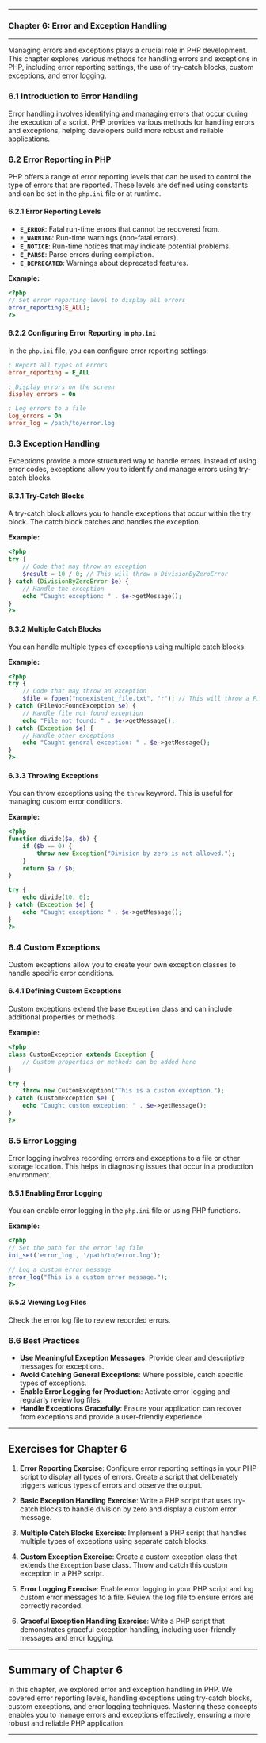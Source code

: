 
---

### Chapter 6: Error and Exception Handling

---

Managing errors and exceptions plays a crucial role in PHP development. This chapter explores various methods for handling errors and exceptions in PHP, including error reporting settings, the use of try-catch blocks, custom exceptions, and error logging.

### 6.1 Introduction to Error Handling

Error handling involves identifying and managing errors that occur during the execution of a script. PHP provides various methods for handling errors and exceptions, helping developers build more robust and reliable applications.

### 6.2 Error Reporting in PHP

PHP offers a range of error reporting levels that can be used to control the type of errors that are reported. These levels are defined using constants and can be set in the `php.ini` file or at runtime.

#### 6.2.1 Error Reporting Levels

- **`E_ERROR`**: Fatal run-time errors that cannot be recovered from.
- **`E_WARNING`**: Run-time warnings (non-fatal errors).
- **`E_NOTICE`**: Run-time notices that may indicate potential problems.
- **`E_PARSE`**: Parse errors during compilation.
- **`E_DEPRECATED`**: Warnings about deprecated features.

**Example:**

```php
<?php
// Set error reporting level to display all errors
error_reporting(E_ALL);
?>
```

#### 6.2.2 Configuring Error Reporting in `php.ini`

In the `php.ini` file, you can configure error reporting settings:

```ini
; Report all types of errors
error_reporting = E_ALL

; Display errors on the screen
display_errors = On

; Log errors to a file
log_errors = On
error_log = /path/to/error.log
```

### 6.3 Exception Handling

Exceptions provide a more structured way to handle errors. Instead of using error codes, exceptions allow you to identify and manage errors using try-catch blocks.

#### 6.3.1 Try-Catch Blocks

A try-catch block allows you to handle exceptions that occur within the try block. The catch block catches and handles the exception.

**Example:**

```php
<?php
try {
    // Code that may throw an exception
    $result = 10 / 0; // This will throw a DivisionByZeroError
} catch (DivisionByZeroError $e) {
    // Handle the exception
    echo "Caught exception: " . $e->getMessage();
}
?>
```

#### 6.3.2 Multiple Catch Blocks

You can handle multiple types of exceptions using multiple catch blocks.

**Example:**

```php
<?php
try {
    // Code that may throw an exception
    $file = fopen("nonexistent_file.txt", "r"); // This will throw a FileNotFoundException
} catch (FileNotFoundException $e) {
    // Handle file not found exception
    echo "File not found: " . $e->getMessage();
} catch (Exception $e) {
    // Handle other exceptions
    echo "Caught general exception: " . $e->getMessage();
}
?>
```

#### 6.3.3 Throwing Exceptions

You can throw exceptions using the `throw` keyword. This is useful for managing custom error conditions.

**Example:**

```php
<?php
function divide($a, $b) {
    if ($b == 0) {
        throw new Exception("Division by zero is not allowed.");
    }
    return $a / $b;
}

try {
    echo divide(10, 0);
} catch (Exception $e) {
    echo "Caught exception: " . $e->getMessage();
}
?>
```

### 6.4 Custom Exceptions

Custom exceptions allow you to create your own exception classes to handle specific error conditions.

#### 6.4.1 Defining Custom Exceptions

Custom exceptions extend the base `Exception` class and can include additional properties or methods.

**Example:**

```php
<?php
class CustomException extends Exception {
    // Custom properties or methods can be added here
}

try {
    throw new CustomException("This is a custom exception.");
} catch (CustomException $e) {
    echo "Caught custom exception: " . $e->getMessage();
}
?>
```

### 6.5 Error Logging

Error logging involves recording errors and exceptions to a file or other storage location. This helps in diagnosing issues that occur in a production environment.

#### 6.5.1 Enabling Error Logging

You can enable error logging in the `php.ini` file or using PHP functions.

**Example:**

```php
<?php
// Set the path for the error log file
ini_set('error_log', '/path/to/error.log');

// Log a custom error message
error_log("This is a custom error message.");
?>
```

#### 6.5.2 Viewing Log Files

Check the error log file to review recorded errors.

### 6.6 Best Practices

- **Use Meaningful Exception Messages**: Provide clear and descriptive messages for exceptions.
- **Avoid Catching General Exceptions**: Where possible, catch specific types of exceptions.
- **Enable Error Logging for Production**: Activate error logging and regularly review log files.
- **Handle Exceptions Gracefully**: Ensure your application can recover from exceptions and provide a user-friendly experience.

---

## Exercises for Chapter 6

1. **Error Reporting Exercise**: Configure error reporting settings in your PHP script to display all types of errors. Create a script that deliberately triggers various types of errors and observe the output.

2. **Basic Exception Handling Exercise**: Write a PHP script that uses try-catch blocks to handle division by zero and display a custom error message.

3. **Multiple Catch Blocks Exercise**: Implement a PHP script that handles multiple types of exceptions using separate catch blocks.

4. **Custom Exception Exercise**: Create a custom exception class that extends the `Exception` base class. Throw and catch this custom exception in a PHP script.

5. **Error Logging Exercise**: Enable error logging in your PHP script and log custom error messages to a file. Review the log file to ensure errors are correctly recorded.

6. **Graceful Exception Handling Exercise**: Write a PHP script that demonstrates graceful exception handling, including user-friendly messages and error logging.

---

## Summary of Chapter 6

In this chapter, we explored error and exception handling in PHP. We covered error reporting levels, handling exceptions using try-catch blocks, custom exceptions, and error logging techniques. Mastering these concepts enables you to manage errors and exceptions effectively, ensuring a more robust and reliable PHP application.

---

